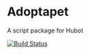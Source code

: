 # Adoptapet

A script package for Hubot

[![Build Status](https://travis-ci.org/hubot-scripts/hubot-example.png)](https://travis-ci.org/romangurovich/adoptapet)
